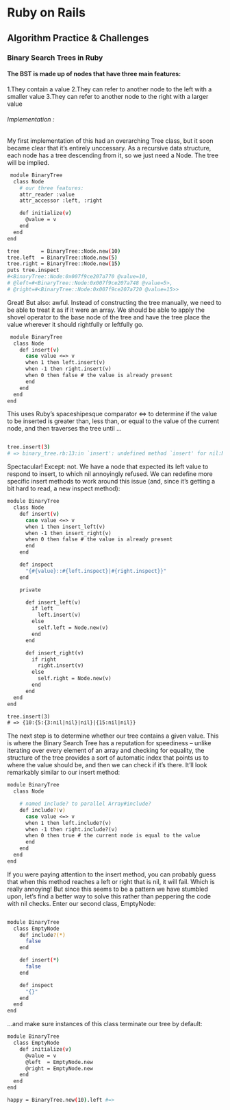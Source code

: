 # Ruby on Rails 
## Algorithm Practice & Challenges
### Binary Search Trees in Ruby
#### The BST is made up of nodes that have three main features:
 1.They contain a value
 2.They can refer to another node to the left with a smaller value
 3.They can refer to another node to the right with a larger value
###### Implementation :
 My first implementation of this had an overarching Tree class, but it soon became clear that it’s entirely unccessary. As a 
 recursive data structure, each node has a tree descending from it, so we just need a Node. The tree will be implied.

```bash
 module BinaryTree
  class Node
    # our three features:
    attr_reader :value
    attr_accessor :left, :right

    def initialize(v)
      @value = v
    end
  end
end

tree       = BinaryTree::Node.new(10)
tree.left  = BinaryTree::Node.new(5)
tree.right = BinaryTree::Node.new(15)
puts tree.inspect
#<BinaryTree::Node:0x007f9ce207a770 @value=10, 
# @left=#<BinaryTree::Node:0x007f9ce207a748 @value=5>, 
# @right=#<BinaryTree::Node:0x007f9ce207a720 @value=15>>
```

Great! But also: awful. Instead of constructing the tree manually, we need to be able to treat it as if it were an array. We should be able to apply the shovel operator to the base node of the tree and have the tree place the value wherever it should rightfully or leftfully go.

```bash
 module BinaryTree
  class Node
    def insert(v)
      case value <=> v
      when 1 then left.insert(v)
      when -1 then right.insert(v)
      when 0 then false # the value is already present
      end
    end
  end
end
```

This uses Ruby’s spaceshipesque comparator <=> to determine if the value to be inserted is greater than, less than, or equal to the value of the current node, and then traverses the tree until …
 
```bash

tree.insert(3)
# => binary_tree.rb:13:in `insert': undefined method `insert' for nil:NilClass (NoMethodError)
```

Spectacular! Except: not. We have a node that expected its left value to respond to insert, to which nil annoyingly refused. We can redefine more specific insert methods to work around this issue (and, since it’s getting a bit hard to read, a new inspect method):

```bash
module BinaryTree
  class Node
    def insert(v)
      case value <=> v
      when 1 then insert_left(v)
      when -1 then insert_right(v)
      when 0 then false # the value is already present
      end
    end

    def inspect
      "{#{value}::#{left.inspect}|#{right.inspect}}"
    end

    private

      def insert_left(v)
        if left
          left.insert(v)
        else
          self.left = Node.new(v)
        end
      end

      def insert_right(v)
        if right
          right.insert(v)
        else
          self.right = Node.new(v)
        end
      end
  end
end

tree.insert(3)
# => {10:{5:{3:nil|nil}|nil}|{15:nil|nil}}
```
The next step is to determine whether our tree contains a given value. This is where the Binary Search Tree has a reputation for speediness – unlike iterating over every element of an array and checking for equality, the structure of the tree provides a sort of automatic index that points us to where the value should be, and then we can check if it’s there. It’ll look remarkably similar to our insert method:

```bash
module BinaryTree
  class Node

    # named include? to parallel Array#include?
    def include?(v)
      case value <=> v
      when 1 then left.include?(v)
      when -1 then right.include?(v)
      when 0 then true # the current node is equal to the value
      end
    end
  end
end
```
If you were paying attention to the insert method, you can probably guess that when this method reaches a left or right that is nil, it will fail. Which is really annoying! But since this seems to be a pattern we have stumbled upon, let’s find a better way to solve this rather than peppering the code with nil checks. Enter our second class, EmptyNode:

```bash

module BinaryTree
  class EmptyNode
    def include?(*)
      false
    end

    def insert(*)
      false
    end

    def inspect
      "{}"
    end
  end
end

```

…and make sure instances of this class terminate our tree by default:

```bash
module BinaryTree
  class EmptyNode
    def initialize(v)
      @value = v
      @left  = EmptyNode.new
      @right = EmptyNode.new
    end
  end
end

happy = BinaryTree.new(10).left #=> 

```


